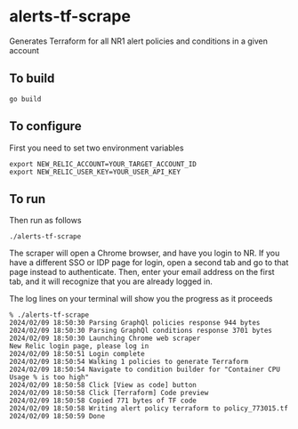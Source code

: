 # alerts-tf-scrape
Generates Terraform for all NR1 alert policies and conditions in a given account


## To build
```go build```

## To configure
First you need to set two environment variables
```
export NEW_RELIC_ACCOUNT=YOUR_TARGET_ACCOUNT_ID
export NEW_RELIC_USER_KEY=YOUR_USER_API_KEY
```

## To run
Then run as follows
```
./alerts-tf-scrape
```

The scraper will open a Chrome browser, and have you login to NR.
If you have a different SSO or IDP page for login, open a second tab and go to that page instead to authenticate.
Then, enter your email address on the first tab, and it will recognize that you are already logged in.

The log lines on your terminal will show you the progress as it proceeds
```
% ./alerts-tf-scrape 
2024/02/09 18:50:30 Parsing GraphQl policies response 944 bytes
2024/02/09 18:50:30 Parsing GraphQl conditions response 3701 bytes
2024/02/09 18:50:30 Launching Chrome web scraper
New Relic login page, please log in
2024/02/09 18:50:51 Login complete
2024/02/09 18:50:54 Walking 1 policies to generate Terraform
2024/02/09 18:50:54 Navigate to condition builder for "Container CPU Usage % is too high"
2024/02/09 18:50:58 Click [View as code] button
2024/02/09 18:50:58 Click [Terraform] Code preview
2024/02/09 18:50:58 Copied 771 bytes of TF code
2024/02/09 18:50:58 Writing alert policy terraform to policy_773015.tf
2024/02/09 18:50:59 Done
```